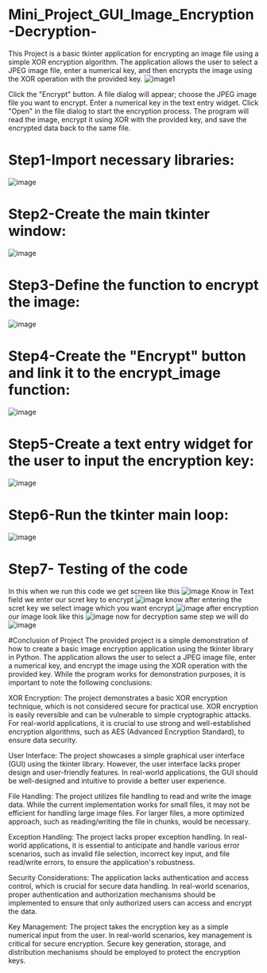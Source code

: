  # Mini_Project_GUI_Image_Encryption-Decryption-
This Project is a basic tkinter application for encrypting an image file using a simple XOR encryption algorithm. The application allows the user to select a JPEG image file, enter a numerical key, and then encrypts the image using the XOR operation with the provided key.
![image1](https://github.com/bhavish95/Mini_Project_GUI_Image_Encryption-Decryption-/assets/111994995/c003e30a-c7ce-45f9-84af-2135e72bd108)

Click the "Encrypt" button.
A file dialog will appear; choose the JPEG image file you want to encrypt.
Enter a numerical key in the text entry widget.
Click "Open" in the file dialog to start the encryption process.
The program will read the image, encrypt it using XOR with the provided key, and save the encrypted data back to the same file.

# Step1-Import necessary libraries:
![image](https://github.com/bhavish95/Mini_Project_GUI_Image_Encryption-Decryption-/assets/111994995/d6edea9c-fe24-4506-8520-b366b0c167c5)

# Step2-Create the main tkinter window:
![image](https://github.com/bhavish95/Mini_Project_GUI_Image_Encryption-Decryption-/assets/111994995/73b03f6a-5798-48f8-8b8a-60525bfb8d4d)
# Step3-Define the function to encrypt the image:
![image](https://github.com/bhavish95/Mini_Project_GUI_Image_Encryption-Decryption-/assets/111994995/9ae05dd0-e996-466c-bf09-0ebf05ebc489)
# Step4-Create the "Encrypt" button and link it to the encrypt_image function:
![image](https://github.com/bhavish95/Mini_Project_GUI_Image_Encryption-Decryption-/assets/111994995/6a1fc2ae-c248-40fc-9663-4d8ea324a5d3)
# Step5-Create a text entry widget for the user to input the encryption key:
![image](https://github.com/bhavish95/Mini_Project_GUI_Image_Encryption-Decryption-/assets/111994995/5f720059-3db8-45d9-b7e2-e46f83a77513)
# Step6-Run the tkinter main loop:
![image](https://github.com/bhavish95/Mini_Project_GUI_Image_Encryption-Decryption-/assets/111994995/a4fa27b7-8d01-4026-9237-3900127b6a9e)
# Step7- Testing of the code 
In this when we run this code we get screen like this 
![image](https://github.com/bhavish95/Mini_Project_GUI_Image_Encryption-Decryption-/assets/111994995/a1f5f408-8585-4ee6-8839-363c8c951276)
Know in Text field we enter our scret key to encrypt
![image](https://github.com/bhavish95/Mini_Project_GUI_Image_Encryption-Decryption-/assets/111994995/fa183cb5-1bac-4cad-a59b-562d0907cafd)
know after entering the scret key we select image which you want encrypt
![image](https://github.com/bhavish95/Mini_Project_GUI_Image_Encryption-Decryption-/assets/111994995/597e87c5-0732-4b49-8156-6dab0e7cf224)
after encryption our image look like this
![image](https://github.com/bhavish95/Mini_Project_GUI_Image_Encryption-Decryption-/assets/111994995/1a369a4a-dcd9-40b1-bffd-901a5aaa39b3)
now for decryption same step we will do
![image](https://github.com/bhavish95/Mini_Project_GUI_Image_Encryption-Decryption-/assets/111994995/f9135a4c-6e34-48b5-9cbc-1af5929ee0bf)

#Conclusion of Project
The provided project is a simple demonstration of how to create a basic image encryption application using the tkinter library in Python. The application allows the user to select a JPEG image file, enter a numerical key, and encrypt the image using the XOR operation with the provided key. While the program works for demonstration purposes, it is important to note the following conclusions:

XOR Encryption: The project demonstrates a basic XOR encryption technique, which is not considered secure for practical use. XOR encryption is easily reversible and can be vulnerable to simple cryptographic attacks. For real-world applications, it is crucial to use strong and well-established encryption algorithms, such as AES (Advanced Encryption Standard), to ensure data security.

User Interface: The project showcases a simple graphical user interface (GUI) using the tkinter library. However, the user interface lacks proper design and user-friendly features. In real-world applications, the GUI should be well-designed and intuitive to provide a better user experience.

File Handling: The project utilizes file handling to read and write the image data. While the current implementation works for small files, it may not be efficient for handling large image files. For larger files, a more optimized approach, such as reading/writing the file in chunks, would be necessary.

Exception Handling: The project lacks proper exception handling. In real-world applications, it is essential to anticipate and handle various error scenarios, such as invalid file selection, incorrect key input, and file read/write errors, to ensure the application's robustness.

Security Considerations: The application lacks authentication and access control, which is crucial for secure data handling. In real-world scenarios, proper authentication and authorization mechanisms should be implemented to ensure that only authorized users can access and encrypt the data.

Key Management: The project takes the encryption key as a simple numerical input from the user. In real-world scenarios, key management is critical for secure encryption. Secure key generation, storage, and distribution mechanisms should be employed to protect the encryption keys.


